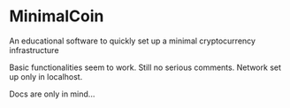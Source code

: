 # MinimalCoin
An educational software to quickly set up a minimal cryptocurrency infrastructure 

Basic functionalities seem to work. Still no serious comments. Network set up only in localhost.

Docs are only in mind...
